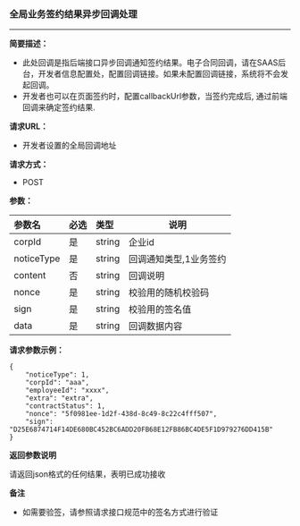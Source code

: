 ### 全局业务签约结果异步回调处理

---

**简要描述：**

* 此处回调是指后端接口异步回调通知签约结果。电子合同回调，请在SAAS后台，开发者信息配置处，配置回调链接。如果未配置回调链接，系统将不会发起回调。
* 开发者也可以在页面签约时，配置callbackUrl参数，当签约完成后, 通过前端回调来确定签约结果.

**请求URL：**

* 开发者设置的全局回调地址

**请求方式：**

* POST 

**参数：**

| 参数名 | 必选 | 类型 | 说明 |
| :--- | :--- | :--- | --- |
| corpId | 是 | string | 企业id |
| noticeType | 是 | string | 回调通知类型,1业务签约 |
| content | 否 | string | 回调说明 |
| nonce | 是 | string | 校验用的随机校验码 |
| sign | 是 | string | 校验用的签名值 |
| data | 是 | string | 回调数据内容 |

**请求参数示例：**

```
{
    "noticeType": 1,
    "corpId": "aaa",
    "employeeId": "xxxx",
    "extra": "extra",
    "contractStatus": 1,
    "nonce": "5f0981ee-1d2f-438d-8c49-8c22c4fff507",
    "sign": "D25E6874714F14DE680BC452BC6ADD20FB68E12FB86BC4DE5F1D979276DD415B"
}
```

**返回参数说明**

请返回json格式的任何结果，表明已成功接收

**备注**

* 如需要验签，请参照请求接口规范中的签名方式进行验证



